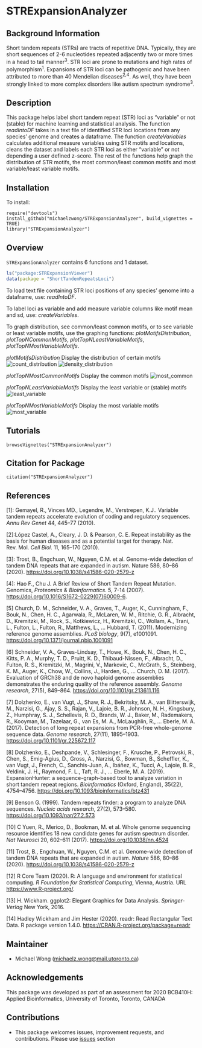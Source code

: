 
<!-- README.md is generated from README.Rmd. Please edit that file -->

# STRExpansionAnalyzer

## Background Information

Short tandem repeats (STRs) are tracts of repetitive DNA. Typically,
they are short sequences of 2-6 nucleotides repeated adjacently two or
more times in a head to tail manner<sup>3</sup>. STR loci are prone to
mutations and high rates of polymorphism<sup>1</sup>. Expansions of STR
loci can be pathogenic and have been attributed to more than 40
Mendelian diseases<sup>2,4</sup>. As well, they have been strongly
linked to more complex disorders like autism spectrum
syndrome<sup>3</sup>.

## Description

This package helps label short tandem repeat (STR) loci as “variable” or
not (stable) for machine learning and statistical analysis. The function
*readIntoDF* takes in a text file of identified STR loci locations from
any species’ genome and creates a dataframe. The function
*createVariables* calculates additional measure variables using STR
motifs and locations, cleans the dataset and labels each STR loci as
either “variable” or not depending a user defined z-score. The rest of
the functions help graph the distribution of STR motifs, the most
common/least common motifs and most variable/least variable motifs.

## Installation

To install:

    require("devtools")
    install_github("michaelzwong/STRExpansionAnalyzer", build_vignettes = TRUE)
    library("STRExpansionAnalyzer")

## Overview

`STRExpansionAnalyzer` contains 6 functions and 1 dataset.

``` r
ls("package:STRExpansionViewer")
data(package = "ShortTandemRepeatsLoci")
```

To load text file containing STR loci positions of any species’ genome
into a dataframe, use: *readIntoDF*.

To label loci as variable and add measure variable columns like motif
mean and sd, use: *createVariables*.

To graph distribution, see common/least common motifs, or to see
variable or least variable motifs, use the graphing functions:
*plotMotifsDistribution*, *plotTopNCommonMotifs*,
*plotTopNLeastVariableMotifs*, *plotTopNMostVariableMotifs*.

*plotMotifsDistribution* Display the distribution of certain motifs
![count\_distribution](./inst/extdata/motif_count_distribution.png)
![density\_distribution](./inst/extdata/motif_density_distribution.png)

*plotTopNMostCommonMotifs* Display the common motifs
![most\_common](./inst/extdata/most_common_mofits.png)

*plotTopNLeastVariableMotifs* Display the least variable or (stable)
motifs ![least\_variable](./inst/extdata/least_variable_motifs.png)

*plotTopNMostVariableMotifs* Display the most variable motifs
![most\_variable](./inst/extdata/most_variable_motifs.png)

## Tutorials

    browseVignettes("STRExpansionAnalyzer")

## Citation for Package

    citation("STRExpansionAnalyzer")

## References

\[1\]: Gemayel, R., Vinces MD., Legendre, M., Verstrepen, K.J.. Variable
tandem repeats accelerate evolution of coding and regulatory sequences.
*Annu Rev Genet* 44, 445–77 (2010).

\[2\]:López Castel, A., Cleary, J. D. & Pearson, C. E. Repeat
instability as the basis for human diseases and as a potential target
for therapy. Nat. Rev. Mol. *Cell Biol*. 11, 165–170 (2010).

\[3\]: Trost, B., Engchuan, W., Nguyen, C.M. et al. Genome-wide
detection of tandem DNA repeats that are expanded in autism. Nature 586,
80–86 (2020). <https://doi.org/10.1038/s41586-020-2579-z>

\[4\]: Hao F., Chu J. A Brief Review of Short Tandem Repeat Mutation.
Genomics, *Proteomics & Bioinformatics*. 5, 7-14 (2007).
<https://doi.org/10.1016/S1672-0229(07)60009-6>.

\[5\] Church, D. M., Schneider, V. A., Graves, T., Auger, K.,
Cunningham, F., Bouk, N., Chen, H. C., Agarwala, R., McLaren, W. M.,
Ritchie, G. R., Albracht, D., Kremitzki, M., Rock, S., Kotkiewicz, H.,
Kremitzki, C., Wollam, A., Trani, L., Fulton, L., Fulton, R., Matthews,
L., … Hubbard, T. (2011). Modernizing reference genome assemblies. *PLoS
biology*, 9(7), e1001091. <https://doi.org/10.1371/journal.pbio.1001091>

\[6\] Schneider, V. A., Graves-Lindsay, T., Howe, K., Bouk, N., Chen, H.
C., Kitts, P. A., Murphy, T. D., Pruitt, K. D., Thibaud-Nissen, F.,
Albracht, D., Fulton, R. S., Kremitzki, M., Magrini, V., Markovic, C.,
McGrath, S., Steinberg, K. M., Auger, K., Chow, W., Collins, J., Harden,
G., … Church, D. M. (2017). Evaluation of GRCh38 and de novo haploid
genome assemblies demonstrates the enduring quality of the reference
assembly. *Genome research*, 27(5), 849–864.
<https://doi.org/10.1101/gr.213611.116>

\[7\] Dolzhenko, E., van Vugt, J., Shaw, R. J., Bekritsky, M. A., van
Blitterswijk, M., Narzisi, G., Ajay, S. S., Rajan, V., Lajoie, B. R.,
Johnson, N. H., Kingsbury, Z., Humphray, S. J., Schellevis, R. D.,
Brands, W. J., Baker, M., Rademakers, R., Kooyman, M., Tazelaar, G., van
Es, M. A., McLaughlin, R., … Eberle, M. A. (2017). Detection of long
repeat expansions from PCR-free whole-genome sequence data. *Genome
research*, 27(11), 1895–1903. <https://doi.org/10.1101/gr.225672.117>

\[8\] Dolzhenko, E., Deshpande, V., Schlesinger, F., Krusche, P.,
Petrovski, R., Chen, S., Emig-Agius, D., Gross, A., Narzisi, G., Bowman,
B., Scheffler, K., van Vugt, J., French, C., Sanchis-Juan, A., Ibáñez,
K., Tucci, A., Lajoie, B. R., Veldink, J. H., Raymond, F. L., Taft, R.
J., … Eberle, M. A. (2019). ExpansionHunter: a sequence-graph-based tool
to analyze variation in short tandem repeat regions. *Bioinformatics*
(Oxford, England), 35(22), 4754–4756.
<https://doi.org/10.1093/bioinformatics/btz431>

\[9\] Benson G. (1999). Tandem repeats finder: a program to analyze DNA
sequences. *Nucleic acids research*, 27(2), 573–580.
<https://doi.org/10.1093/nar/27.2.573>

\[10\] C Yuen, R., Merico, D., Bookman, M. et al. Whole genome
sequencing resource identifies 18 new candidate genes for autism
spectrum disorder. *Nat Neurosci* 20, 602–611 (2017).
<https://doi.org/10.1038/nn.4524>

\[11\] Trost, B., Engchuan, W., Nguyen, C.M. et al. Genome-wide
detection of tandem DNA repeats that are expanded in autism. *Nature*
586, 80–86 (2020). <https://doi.org/10.1038/s41586-020-2579-z>

\[12\] R Core Team (2020). R: A language and environment for statistical
computing. *R Foundation for Statistical Computing*, Vienna, Austria.
URL <https://www.R-project.org/>.

\[13\] H. Wickham. ggplot2: Elegant Graphics for Data Analysis.
*Springer-Verlag* New York, 2016.

\[14\] Hadley Wickham and Jim Hester (2020). readr: Read Rectangular
Text Data. R package version 1.4.0.
<https://CRAN.R-project.org/package=readr>

## Maintainer

  - Michael Wong (<michaelz.wong@mail.utoronto.ca>)

## Acknowledgements

This package was developed as part of an assessment for 2020 BCB410H:
Applied Bioinformatics, University of Toronto, Toronto, CANADA

## Contributions

  - This package welcomes issues, improvement requests, and
    contributions. Please use
    [issues](https://github.com/michaelzwong/STRExpansionAnalyzer/issues)
    section

